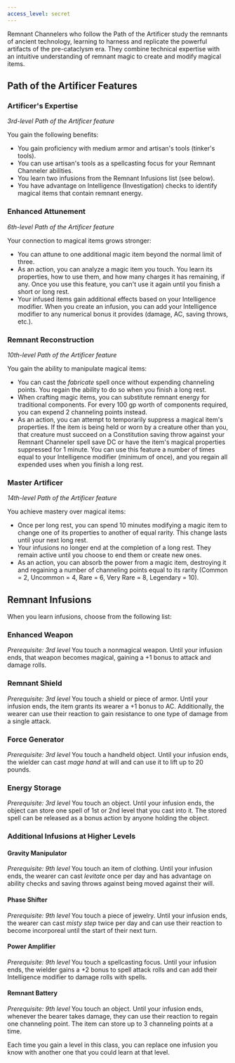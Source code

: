 ```yaml
---
access_level: secret
---
```


Remnant Channelers who follow the Path of the Artificer study the remnants of ancient technology, learning to harness and replicate the powerful artifacts of the pre-cataclysm era. They combine technical expertise with an intuitive understanding of remnant magic to create and modify magical items.

## Path of the Artificer Features

### Artificer's Expertise
*3rd-level Path of the Artificer feature*

You gain the following benefits:
- You gain proficiency with medium armor and artisan's tools (tinker's tools).
- You can use artisan's tools as a spellcasting focus for your Remnant Channeler abilities.
- You learn two infusions from the Remnant Infusions list (see below).
- You have advantage on Intelligence (Investigation) checks to identify magical items that contain remnant energy.

### Enhanced Attunement
*6th-level Path of the Artificer feature*

Your connection to magical items grows stronger:
- You can attune to one additional magic item beyond the normal limit of three.
- As an action, you can analyze a magic item you touch. You learn its properties, how to use them, and how many charges it has remaining, if any. Once you use this feature, you can't use it again until you finish a short or long rest.
- Your infused items gain additional effects based on your Intelligence modifier. When you create an infusion, you can add your Intelligence modifier to any numerical bonus it provides (damage, AC, saving throws, etc.).

### Remnant Reconstruction
*10th-level Path of the Artificer feature*

You gain the ability to manipulate magical items:
- You can cast the *fabricate* spell once without expending channeling points. You regain the ability to do so when you finish a long rest.
- When crafting magic items, you can substitute remnant energy for traditional components. For every 100 gp worth of components required, you can expend 2 channeling points instead.
- As an action, you can attempt to temporarily suppress a magical item's properties. If the item is being held or worn by a creature other than you, that creature must succeed on a Constitution saving throw against your Remnant Channeler spell save DC or have the item's magical properties suppressed for 1 minute. You can use this feature a number of times equal to your Intelligence modifier (minimum of once), and you regain all expended uses when you finish a long rest.

### Master Artificer
*14th-level Path of the Artificer feature*

You achieve mastery over magical items:
- Once per long rest, you can spend 10 minutes modifying a magic item to change one of its properties to another of equal rarity. This change lasts until your next long rest.
- Your infusions no longer end at the completion of a long rest. They remain active until you choose to end them or create new ones.
- As an action, you can absorb the power from a magic item, destroying it and regaining a number of channeling points equal to its rarity (Common = 2, Uncommon = 4, Rare = 6, Very Rare = 8, Legendary = 10).

## Remnant Infusions
When you learn infusions, choose from the following list:

### Enhanced Weapon
*Prerequisite: 3rd level*
You touch a nonmagical weapon. Until your infusion ends, that weapon becomes magical, gaining a +1 bonus to attack and damage rolls.

### Remnant Shield
*Prerequisite: 3rd level*
You touch a shield or piece of armor. Until your infusion ends, the item grants its wearer a +1 bonus to AC. Additionally, the wearer can use their reaction to gain resistance to one type of damage from a single attack.

### Force Generator
*Prerequisite: 3rd level*
You touch a handheld object. Until your infusion ends, the wielder can cast *mage hand* at will and can use it to lift up to 20 pounds.

### Energy Storage
*Prerequisite: 3rd level*
You touch an object. Until your infusion ends, the object can store one spell of 1st or 2nd level that you cast into it. The stored spell can be released as a bonus action by anyone holding the object.

### Additional Infusions at Higher Levels

#### Gravity Manipulator
*Prerequisite: 9th level*
You touch an item of clothing. Until your infusion ends, the wearer can cast *levitate* once per day and has advantage on ability checks and saving throws against being moved against their will.

#### Phase Shifter
*Prerequisite: 9th level*
You touch a piece of jewelry. Until your infusion ends, the wearer can cast *misty step* twice per day and can use their reaction to become incorporeal until the start of their next turn.

#### Power Amplifier
*Prerequisite: 9th level*
You touch a spellcasting focus. Until your infusion ends, the wielder gains a +2 bonus to spell attack rolls and can add their Intelligence modifier to damage rolls with spells.

#### Remnant Battery
*Prerequisite: 9th level*
You touch an object. Until your infusion ends, whenever the bearer takes damage, they can use their reaction to regain one channeling point. The item can store up to 3 channeling points at a time.

Each time you gain a level in this class, you can replace one infusion you know with another one that you could learn at that level.
